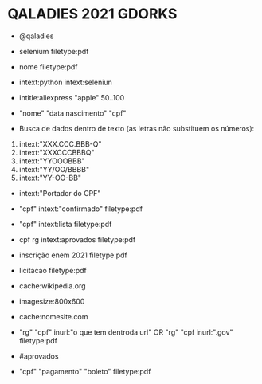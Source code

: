 QALADIES 2021 GDORKS
===============

- @qaladies

- selenium filetype:pdf

- nome filetype:pdf

- intext:python intext:seleniun 

- intitle:aliexpress "apple" $50..$100

- "nome" "data nascimento" "cpf"


- Busca de dados dentro de texto (as letras não substituem os números):
1. intext:"XXX.CCC.BBB-Q" 
2. intext:"XXXCCCBBBQ" 
3. intext:"YYOOOBBB" 
4. intext:"YY/OO/BBBB" 
5. intext:"YY-OO-BB" 


- intext:"Portador do CPF"


- "cpf" intext:"confirmado" filetype:pdf


- "cpf" intext:lista filetype:pdf

- cpf  rg intext:aprovados filetype:pdf

- inscrição enem 2021 filetype:pdf

- licitacao filetype:pdf

- cache:wikipedia.org

- imagesize:800x600

- cache:nomesite.com

- "rg" "cpf"  inurl:"o que tem dentroda url" OR "rg" "cpf inurl:".gov" filetype:pdf

- #aprovados

- "cpf"  "pagamento" "boleto" filetype:pdf
